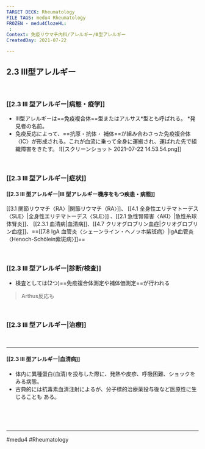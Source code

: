 ```yaml
---
TARGET DECK: Rheumatology
FILE TAGS: medu4 Rheumatology
FROZEN - medu4ClozeHL:
 : 
Context: 免疫リウマチ内科/アレルギー/Ⅲ型アレルギー
CreatedDay: 2021-07-22

---
```


## 2.3 Ⅲ型アレルギー

<br>

### [[2.3 III 型アレルギー|病態・疫学]]
* Ⅲ型アレルギーは==免疫複合体==型またはアルサス\*型とも呼ばれる。
\*発見者の名前。
* 免疫反応によって、==抗原・抗体・ 補体==が組み合わさった免疫複合体〈IC〉が形成される。これが血流に乗って全身に運搬され、運ばれた先で組織障害をきたす。
![[スクリーンショット 2021-07-22 14.53.54.png]]
<!--ID: 1627801028597-->


<br>

### [[2.3 III 型アレルギー|症状]]
#### [[2.3 III 型アレルギー|III 型アレルギー機序をもつ疾患・病態]]
[[3.1 関節リウマチ〈RA〉|関節リウマチ〈RA〉]]、 [[4.1 全身性エリテマトーデス〈SLE〉|全身性エリテマトーデス〈SLE〉]] 、[[2.1 急性腎障害〈AKI〉|急性糸球体腎炎]]、 [[2.3.1 血清病|血清病]]、[[4.7 クリオグロブリン血症|クリオグロブリン血症]]、==[[7.8 IgA 血管炎〈シェーンライン・ヘノッホ紫斑病〉|IgA血管炎〈Henoch-Schölein紫斑病〉]]==
<!--ID: 1659400219282-->


<br>

### [[2.3 III 型アレルギー|診断/検査]]
* 検査としては(2つ)==免疫複合体測定や補体価測定==が行われる
>Arthus反応も
<!--ID: 1627801028603-->



<br>

### [[2.3 III 型アレルギー|治療]]

<br>

---

#### [[2.3 III 型アレルギー|血清病]]
* 体内に異種蛋白(血清)を投与した際に、発熱や皮疹、呼吸困難、ショックをみる病態。
* 古典的には抗毒素血清注射によるが、分子標的治療薬投与後など医原性に生じることも ある。
 

<br><br><br>

---
#medu4 #Rheumatology 
